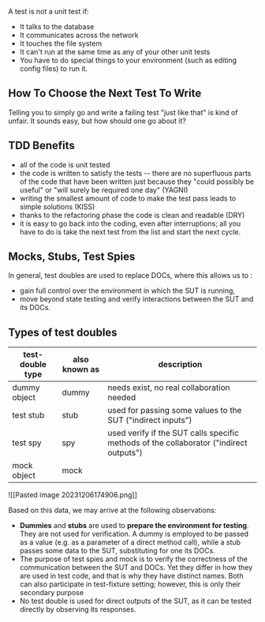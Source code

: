 A test is not a unit test if:
- It talks to the database
- It communicates across the network
- It touches the file system
- It can't run at the same time as any of your other unit tests
- You have to do special things to your environment (such as editing config files) to run it.

## How To Choose the Next Test To Write
Telling you to simply go and write a failing test "just like that" is kind of unfair. It sounds easy, but how should one go about it?

## TDD Benefits
- all of the code is unit tested
- the code is written to satisfy the tests -- there are no superfluous parts of the code that have been written just because they "could possibly be useful" or "will surely be required one day" (YAGNI)
- writing the smallest amount of code to make the test pass leads to simple solutions (KISS)
- thanks to the refactoring phase the code is clean and readable (DRY)
- it is easy to go back into the coding, even after interruptions; all you have to do is take the next test from the list and start the next cycle.
## Mocks, Stubs, Test Spies
In general, test doubles are used to replace DOCs, where this allows us to :
- gain full control over the environment in which the SUT is running,
- move beyond state testing and verify interactions between the SUT and its DOCs.

## Types of test doubles
| test-double type | also known as | description                                                                            |
| ---------------- | ------------- | -------------------------------------------------------------------------------------- |
| dummy object     | dummy         | needs exist, no real collaboration needed                                              |
| test stub        | stub          | used for passing some values to the SUT ("indirect inputs")                            |
| test spy         | spy           | used verify if the SUT calls specific methods of the collaborator ("indirect outputs") |
| mock object      | mock          |                                                                                        |

![[Pasted image 20231206174906.png]]

Based on this data, we may arrive at the following observations:
- **Dummies** and **stubs** are used to **prepare the environment for testing**. They are not used for verification. A dummy is employed to be passed as a value (e.g. as a parameter of a direct method call), while a stub passes some data to the SUT, substituting for one its DOCs.
- The purpose of test spies and mock is to verify the correctness of the communication between the SUT and DOCs. Yet they differ in how they are used in test code, and that is why they have distinct names. Both can also participate in test-fixture setting; however, this is only their secondary purpose
- No test double is used for direct outputs of the SUT, as it can be tested directly by observing its responses.

